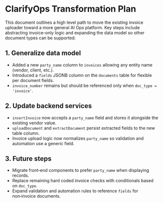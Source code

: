 # ClarifyOps Transformation Plan

This document outlines a high level path to move the existing invoice uploader toward a more general AI Ops platform. Key steps include abstracting invoice-only logic and expanding the data model so other document types can be supported.

## 1. Generalize data model

- Added a new `party_name` column to `invoices` allowing any entity name (vendor, client, etc.).
- Introduced a `fields` JSONB column on the `documents` table for flexible per document fields.
- `invoice_number` remains but should be referenced only when `doc_type = 'invoice'`.

## 2. Update backend services

- `insertInvoice` now accepts a `party_name` field and stores it alongside the existing vendor value.
- `uploadDocument` and `extractDocument` persist extracted fields to the new table column.
- Invoice upload logic now normalizes `party_name` so validation and automation use a generic field.

## 3. Future steps

- Migrate front‑end components to prefer `party_name` when displaying records.
- Replace remaining hard coded invoice checks with conditionals based on `doc_type`.
- Expand validation and automation rules to reference `fields` for non‑invoice documents.
